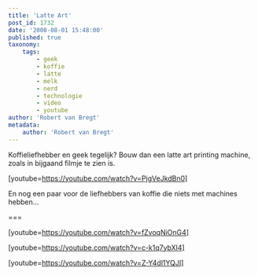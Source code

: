 ```yaml
---
title: 'Latte Art'
post_id: 1732
date: '2008-08-01 15:48:00'
published: true
taxonomy:
    tags:
        - geek
        - koffie
        - latte
        - melk
        - nerd
        - technologie
        - video
        - youtube
author: 'Robert van Bregt'
metadata:
    author: 'Robert van Bregt'
---
```


Koffieliefhebber en geek tegelijk? Bouw dan een latte art printing machine, zoals in bijgaand filmje te zien is.

[youtube=https://youtube.com/watch?v=PjgVeJkdBn0]

 En nog een paar voor de liefhebbers van koffie die niets met machines hebben…
 
=== 

[youtube=https://youtube.com/watch?v=fZvoqNiOnG4]

[youtube=https://youtube.com/watch?v=c-k1q7ybXl4]

[youtube=https://youtube.com/watch?v=Z-Y4dl1YQJI]

  